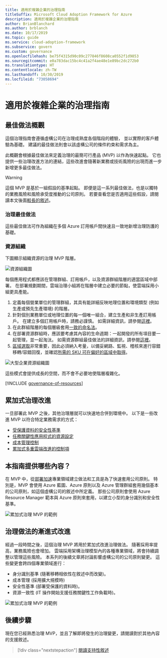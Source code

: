```yaml
---
title: 適用於複雜企業的治理指南
titleSuffix: Microsoft Cloud Adoption Framework for Azure
description: 適用於複雜企業的治理指南
author: BrianBlanchard
ms.author: brblanch
ms.date: 10/17/2019
ms.topic: guide
ms.service: cloud-adoption-framework
ms.subservice: govern
ms.custom: governance
ms.openlocfilehash: be75f4315d90c09c277846f8608ca0552f1d9853
ms.sourcegitcommit: e0a783dac15bc4c41a2f4ae48e1e89bc2dc272b0
ms.translationtype: HT
ms.contentlocale: zh-TW
ms.lasthandoff: 10/30/2019
ms.locfileid: "73058694"
---
```

# <a name="governance-guide-for-complex-enterprises"></a>適用於複雜企業的治理指南

## <a name="overview-of-best-practices"></a>最佳做法概觀

這個治理指南會遵循虛構公司在治理成熟度各個階段的體驗， 並以實際的客戶體驗為基礎。 建議的最佳做法則會以該虛構公司的條件約束和需求為主。

此概觀會根據最佳做法來定義治理的最簡可行產品 (MVP) 以作為快速起點。 它也提供一些治理改進方法的連結，這些改進會隨著新業務或技術風險的出現而進一步新增更多最佳做法。

> [!WARNING]
> 這個 MVP 是基於一組假設的基準起點。 即便是這一系列最佳做法，也是以獨特的業務風險和風險承受度推動的公司原則。 若要查看您是否適用這些假設，請閱讀本文後面[較長的敘述](./narrative.md)。

### <a name="governance-best-practices"></a>治理最佳做法

這些最佳做法可作為組織在多個 Azure 訂用帳戶間快速且一致地新增治理防護的基礎。

### <a name="resource-organization"></a>資源組織

下圖顯示組織資源的治理 MVP 階層。

![資源組織圖](../../../_images/govern/resource-organization.png)

每個應用程式都應該在管理群組、訂用帳戶，以及資源群組階層的適當區域中部署。 在部署規劃期間，雲端治理小組將在階層中建立必要的節點，使雲端採用小組更具產能。

1. 定義每個營業單位的管理群組，其具有能詳細反映地理位置和環境類型 (例如生產或預先生產環境) 的階層。
2. 針對個別業務單位或地理位置的每一個唯一組合，建立生產和非生產訂用帳戶。 在建立多個訂用帳戶時，請務必謹慎。 如需詳細資訊，請參閱[這裡](../../../decision-guides/subscriptions/index.md)。
3. 在此群組階層的每個層級套用[一致的命名法](../../../ready/considerations/naming-and-tagging.md)。
4. 在部署資源群組時，應該要考慮其內容的生命週期：一起開發的所有項目要一起管理，並一起淘汰。 如需資源群組最佳做法的詳細資訊，請參閱[這裡](../../../decision-guides/resource-consistency/index.md)。
5. [區域選取](../../../decision-guides/regions/index.md)非常重要，因此必須納入考量，以備妥網路、監視、稽核來進行容錯移轉/容錯回復，並確認[所需的 SKU 可在偏好的區域中取得](https://azure.microsoft.com/global-infrastructure/services)。

![大型企業資源組織圖](../../../_images/govern/large-enterprise-resource-organization.png)

這些模式會提供成長的空間，而不會不必要地使階層複雜化。

[!INCLUDE [governance-of-resources](../../../../includes/caf-governance-of-resources.md)]

<!-- See comments for suggestion to possibly add here -->

## <a name="incremental-governance-improvements"></a>累加式治理改進

一旦部署此 MVP 之後，其他治理層就可以快速地合併到環境中。 以下是一些改進 MVP 以符合特定業務需求的方式：

- [受保護資料的安全性基準](./security-baseline-improvement.md)
- [任務關鍵性應用程式的資源設定](./resource-consistency-improvement.md)
- [成本管理控制](./cost-management-improvement.md)
- [累加式多重雲端改進的控制項](./multicloud-improvement.md)

<!-- markdownlint-disable MD026 -->

## <a name="what-does-this-guidance-provide"></a>本指南提供哪些內容？

在 MVP 中，從[部署加速](../../deployment-acceleration/index.md)專業領域建立做法和工具是為了快速套用公司原則。 特別是，MVP 會使用 Azure 藍圖、Azure 原則以及 Azure 管理群組套用幾個基本的公司原則，如這個虛構公司的敘述中所定義。 那些公司原則會使用 Azure Resource Manager 範本與 Azure 原則來套用，以建立小型的身分識別和安全性基準。

![累加式治理 MVP 的範例](../../../_images/govern/governance-mvp.png)

## <a name="incremental-improvements-to-governance-practices"></a>治理做法的漸進式改進

經過一段時間之後，這個治理 MVP 將用於累加式改進治理做法。 隨著採用率提高，業務風險也會增加。 雲端採用架構治理模型內的各種專業領域，將會持續調整以管理這些風險。 本系列的後續文章將討論影響虛構公司的公司原則變更。 這些變更會跨四個專業領域進行：

- 身分識別基準 (隨著移轉相依性在敘述中而改變)。
- 成本管理 (採用擴大規模時)
- 安全性基準 (部署受保護的資料時)。
- 資源一致性 (IT 操作開始支援任務關鍵性工作負載時)。

![累加式治理 MVP 的範例](../../../_images/govern/governance-improvement-large.png)

## <a name="next-steps"></a>後續步驟

現在您已經熟悉治理 MVP，並且了解即將發生的治理變更，請閱讀對於其他內容的支援敘述。

> [!div class="nextstepaction"]
> [閱讀支持性敘述](./narrative.md)

